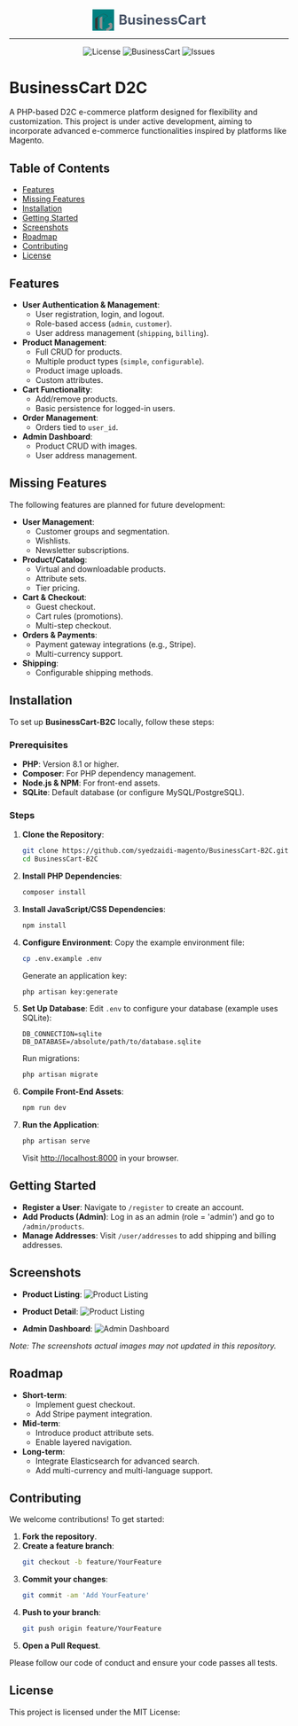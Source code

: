 <div align="center">

<a href="http://localhost:8000" style="display: inline-flex; align-items: center; gap: 8px; text-decoration: none;">
<svg style="width: 2.5rem; height: auto;" version="1.1" xmlns="http://www.w3.org/2000/svg" viewBox="0 0 71 70" fill="none">
    <path fill="#008080" d="M2 1h69v70H2z"/>
    <path fill="#0098FB" d="M1.5 1v69.531C1.667 69.678 1.046 68.357 1.043 67.035.983 45.023 1 23.012 1.5 1z"/>
    <path fill="#373737" d="M61.016 25.549c-.267 1.149-.316 2.243-.832 2.547-7.115 4.203-14.294 8.297-21.37 12.367-4.374-12.285 7.308-12.522 12.949-17.917-4.209-2.411-8.074-4.815-12.136-6.82-1.01-.498-3.63-.486-5.143.313-7.199 3.802-14.123 8.121-21.322 11.923-2.423 1.31-3.11 2.854-3.046 5.49.183 7.493.064 14.994.064 22.491 0 7.134 1.014 8.369 8.409 10.037v-9.193c0-9.153-.165-18.307.136-27.445.061-1.864 1.429-4.321 2.968-5.377 4.095-2.81 8.567-5.092 12.993-7.385 1.149-.595 2.969-1.052 3.978-.554 4.063 2.005 7.928 4.409 12.137 6.82-5.641 5.396-17.323 5.632-12.949 17.917 7.076-4.07 14.255-8.164 21.37-12.367.516-.304.565-1.408.832-2.547z"/>
    <path fill="#909090" d="M45.19 64.213c-2.841 1.283-5.794 3.788-7.804 3.179-4.186-1.269-7.937-4.085-11.707-6.513-.695-.448-.878-2.065-.87-3.145.068-8.829-.061-17.659.007-26.486.084-5.382 4.676-5.507 8.524-8.115v9.458c0 9.554-.024 18.109.013 26.663.012 2.721-.948 6.295 2.807 7.025 2.201.428 4.922-.447 7.074-1.453 3.451-1.613 6.637-3.798 9.912-5.781 5.547-3.357 5.465-6.251 0.018-9.682-.416-.267-.954-.342-2.149-.75 2.714-1.735 4.279-2.908 5.992-3.795 3.688-1.91 7.838.51 8.113 4.63.823 12.311.82 12.305-10.076 18.432-3.191 1.794-6.359 3.629-9.854 5.633z"/>
</svg>
<span style="font-size: 1.5rem; font-weight: bold; color: #4A5568;">BusinessCart</span>
</a>

---

![License](https://img.shields.io/badge/License-MIT-blue.svg)
![BusinessCart](https://img.shields.io/badge/BusinessCart-1.x-teal.svg)
![Issues](https://img.shields.io/github/issues/syedzaidi-magento/BusinessCart-B2C)

</div>

# BusinessCart D2C
A PHP-based D2C e-commerce platform designed for flexibility and customization. This project is under active development, aiming to incorporate advanced e-commerce functionalities inspired by platforms like Magento.

## Table of Contents
- [Features](#features)
- [Missing Features](#missing-features)
- [Installation](#installation)
- [Getting Started](#getting-started)
- [Screenshots](#screenshots)
- [Roadmap](#roadmap)
- [Contributing](#contributing)
- [License](#license)

## Features
- **User Authentication & Management**:
  - User registration, login, and logout.
  - Role-based access (`admin`, `customer`).
  - User address management (`shipping`, `billing`).
- **Product Management**:
  - Full CRUD for products.
  - Multiple product types (`simple`, `configurable`).
  - Product image uploads.
  - Custom attributes.
- **Cart Functionality**:
  - Add/remove products.
  - Basic persistence for logged-in users.
- **Order Management**:
  - Orders tied to `user_id`.
- **Admin Dashboard**:
  - Product CRUD with images.
  - User address management.

## Missing Features
The following features are planned for future development:
- **User Management**:
  - Customer groups and segmentation.
  - Wishlists.
  - Newsletter subscriptions.
- **Product/Catalog**:
  - Virtual and downloadable products.
  - Attribute sets.
  - Tier pricing.
- **Cart & Checkout**:
  - Guest checkout.
  - Cart rules (promotions).
  - Multi-step checkout.
- **Orders & Payments**:
  - Payment gateway integrations (e.g., Stripe).
  - Multi-currency support.
- **Shipping**:
  - Configurable shipping methods.

## Installation
To set up **BusinessCart-B2C** locally, follow these steps:

### Prerequisites
- **PHP**: Version 8.1 or higher.
- **Composer**: For PHP dependency management.
- **Node.js & NPM**: For front-end assets.
- **SQLite**: Default database (or configure MySQL/PostgreSQL).

### Steps
1. **Clone the Repository**:
   ```bash
   git clone https://github.com/syedzaidi-magento/BusinessCart-B2C.git
   cd BusinessCart-B2C
   ```

2. **Install PHP Dependencies**:
   ```bash
   composer install
   ```

3. **Install JavaScript/CSS Dependencies**:
   ```bash
   npm install
   ```

4. **Configure Environment**:
   Copy the example environment file:
   ```bash
   cp .env.example .env
   ```
   Generate an application key:
   ```bash
   php artisan key:generate
   ```

5. **Set Up Database**:
   Edit `.env` to configure your database (example uses SQLite):
   ```env
   DB_CONNECTION=sqlite
   DB_DATABASE=/absolute/path/to/database.sqlite
   ```
   Run migrations:
   ```bash
   php artisan migrate
   ```

6. **Compile Front-End Assets**:
   ```bash
   npm run dev
   ```

7. **Run the Application**:
   ```bash
   php artisan serve
   ```
   Visit [http://localhost:8000](http://localhost:8000) in your browser.

## Getting Started
- **Register a User**: Navigate to `/register` to create an account.
- **Add Products (Admin)**: Log in as an admin (role = 'admin') and go to `/admin/products`.
- **Manage Addresses**: Visit `/user/addresses` to add shipping and billing addresses.

## Screenshots
- **Product Listing**:
  ![Product Listing](/public/storage/images/screenshots/Product_list.png)

- **Product Detail**:
  ![Product Listing](/public/storage/images/screenshots/Product_show.png)


- **Admin Dashboard**:
  ![Admin Dashboard](/public/storage/images/screenshots/Dashboard.png)

*Note: The screenshots actual images may not updated in this repository.*

## Roadmap
- **Short-term**:
  - Implement guest checkout.
  - Add Stripe payment integration.
- **Mid-term**:
  - Introduce product attribute sets.
  - Enable layered navigation.
- **Long-term**:
  - Integrate Elasticsearch for advanced search.
  - Add multi-currency and multi-language support.

## Contributing
We welcome contributions! To get started:

1. **Fork the repository**.
2. **Create a feature branch**:
   ```bash
   git checkout -b feature/YourFeature
   ```
3. **Commit your changes**:
   ```bash
   git commit -am 'Add YourFeature'
   ```
4. **Push to your branch**:
   ```bash
   git push origin feature/YourFeature
   ```
5. **Open a Pull Request**.

Please follow our code of conduct and ensure your code passes all tests.

## License
This project is licensed under the MIT License: